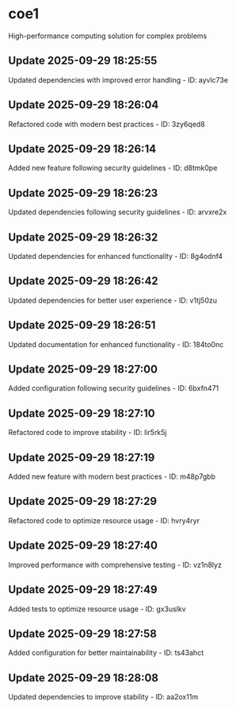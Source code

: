 # coe1
High-performance computing solution for complex problems

## Update 2025-09-29 18:25:55
Updated dependencies with improved error handling - ID: ayvlc73e


## Update 2025-09-29 18:26:04
Refactored code with modern best practices - ID: 3zy6qed8


## Update 2025-09-29 18:26:14
Added new feature following security guidelines - ID: d8tmk0pe


## Update 2025-09-29 18:26:23
Updated dependencies following security guidelines - ID: arvxre2x


## Update 2025-09-29 18:26:32
Updated dependencies for enhanced functionality - ID: 8g4odnf4


## Update 2025-09-29 18:26:42
Updated dependencies for better user experience - ID: v1tj50zu


## Update 2025-09-29 18:26:51
Updated documentation for enhanced functionality - ID: 184to0nc


## Update 2025-09-29 18:27:00
Added configuration following security guidelines - ID: 6bxfn471


## Update 2025-09-29 18:27:10
Refactored code to improve stability - ID: lir5rk5j


## Update 2025-09-29 18:27:19
Added new feature with modern best practices - ID: m48p7gbb


## Update 2025-09-29 18:27:29
Refactored code to optimize resource usage - ID: hvry4ryr


## Update 2025-09-29 18:27:40
Improved performance with comprehensive testing - ID: vz1n8lyz


## Update 2025-09-29 18:27:49
Added tests to optimize resource usage - ID: gx3uslkv


## Update 2025-09-29 18:27:58
Added configuration for better maintainability - ID: ts43ahct


## Update 2025-09-29 18:28:08
Updated dependencies to improve stability - ID: aa2ox11m

